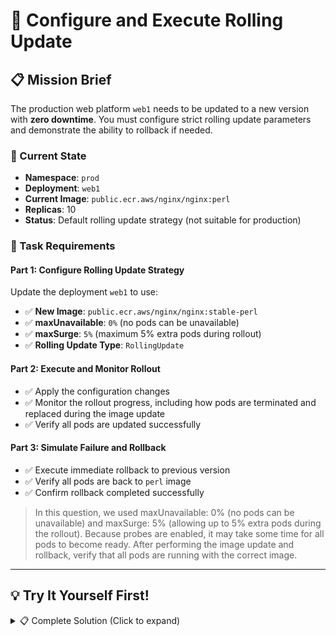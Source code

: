 # 🔄 Configure and Execute Rolling Update

## 📋 Mission Brief

The production web platform `web1` needs to be updated to a new version with **zero downtime**. You must configure strict rolling update parameters and demonstrate the ability to rollback if needed.

### 🎯 Current State
- **Namespace**: `prod`
- **Deployment**: `web1`
- **Current Image**: `public.ecr.aws/nginx/nginx:perl`
- **Replicas**: 10
- **Status**: Default rolling update strategy (not suitable for production)

### 📝 Task Requirements

#### Part 1: Configure Rolling Update Strategy
Update the deployment `web1` to use:
- ✅ **New Image**: `public.ecr.aws/nginx/nginx:stable-perl`
- ✅ **maxUnavailable**: `0%` (no pods can be unavailable)
- ✅ **maxSurge**: `5%` (maximum 5% extra pods during rollout)
- ✅ **Rolling Update Type**: `RollingUpdate`

#### Part 2: Execute and Monitor Rollout
- ✅ Apply the configuration changes
- ✅ Monitor the rollout progress, including how pods are terminated and replaced during the image update
- ✅ Verify all pods are updated successfully

#### Part 3: Simulate Failure and Rollback
- ✅ Execute immediate rollback to previous version
- ✅ Verify all pods are back to `perl` image
- ✅ Confirm rollback completed successfully


> In this question, we used maxUnavailable: 0% (no pods can be unavailable) and maxSurge: 5% (allowing up to 5% extra pods during the rollout). Because probes are enabled, it may take some time for all pods to become ready. After performing the image update and rollback, verify that all pods are running with the correct image.


---

## 💡 Try It Yourself First!

<details><summary>📋 Complete Solution (Click to expand)</summary>

### Step 1: Configure Rolling Update Strategy

You can use `kubectl patch` or edit the deployment directly:

**Option A: Using kubectl patch (Recommended for exam speed)**

```bash
# Update the rolling update strategy
kubectl -n prod patch deployment web1 -p '{
  "spec": {
    "strategy": {
      "type": "RollingUpdate",
      "rollingUpdate": {
        "maxUnavailable": "0%",
        "maxSurge": "5%"
      }
    }
  }
}'
```

**Option B: Using kubectl edit**

```bash
kubectl -n prod edit deployment web1
```

Then modify the `strategy` section:

```yaml
spec:
  strategy:
    type: RollingUpdate
    rollingUpdate:
      maxUnavailable: 0%
      maxSurge: 5%
```

**Option C: Apply complete YAML**

```bash
cat <<EOF | kubectl apply -f -
apiVersion: apps/v1
kind: Deployment
metadata:
  name: web1
  namespace: prod
  labels:
    app: web-frontend
    tier: frontend
    environment: production
spec:
  replicas: 10
  strategy:
    type: RollingUpdate
    rollingUpdate:
      maxUnavailable: 0%
      maxSurge: 5%
  selector:
    matchLabels:
      app: web-frontend
  template:
    metadata:
      labels:
        app: web-frontend
        tier: frontend
        version: perl
    spec:
      containers:
      - name: nginx
        image: public.ecr.aws/nginx/nginx:perl
        ports:
        - containerPort: 80
        readinessProbe:
          httpGet:
            path: /
            port: 80
          initialDelaySeconds: 5
          periodSeconds: 3
        livenessProbe:
          httpGet:
            path: /
            port: 80
          initialDelaySeconds: 10
          periodSeconds: 5
EOF
```

### Step 2: Update the Image to New Version

```bash
# Update the container image
kubectl -n prod set image deployment/web1 nginx=public.ecr.aws/nginx/nginx:stable-perl
```

**Alternative: Record the change for rollout history**

```bash
kubectl -n prod set image deployment/web1 nginx=public.ecr.aws/nginx/nginx:stable-perl --record
```

### Step 3: Monitor the Rollout

```bash
# Watch the rollout status in real-time
kubectl -n prod rollout status deployment/web1

# In another terminal, watch pods updating
kubectl -n prod get pods -l app=web-frontend -w

# Check rollout history
kubectl -n prod rollout history deployment/web1

# View detailed rollout status
kubectl -n prod describe deployment web1
```

### Step 4: Verify the Update

```bash
# Check current image version
kubectl -n prod get deployment web1 -o jsonpath='{.spec.template.spec.containers[0].image}'
echo ""

# Verify all pods are running the new image
kubectl -n prod get pods -l app=web-frontend -o jsonpath='{range .items[*]}{.metadata.name}{"\t"}{.spec.containers[0].image}{"\n"}{end}'

# Check deployment status
kubectl -n prod get deployment web1
```


### Step 5: Execute Rollback

```bash
# Rollback to previous version
kubectl -n prod rollout undo deployment/web1

# Monitor the rollback progress
kubectl -n prod rollout status deployment/web1

# Alternative: Rollback to specific revision
# kubectl -n prod rollout undo deployment/web1 --to-revision=1
```

### Step 6: Verify Rollback Success

```bash
# Check current image after rollback
kubectl -n prod get deployment web1 -o jsonpath='{.spec.template.spec.containers[0].image}'
echo ""

# Verify all pods are back to old image
kubectl -n prod get pods -l app=web-frontend -o jsonpath='{range .items[*]}{.metadata.name}{"\t"}{.spec.containers[0].image}{"\n"}{end}'

# Check rollout history
kubectl -n prod rollout history deployment/web1

# Verify all replicas are ready
kubectl -n prod get deployment web1
```

---

### 📊 Understanding the Configuration

**maxUnavailable: 0%**
- Ensures no pods are taken down during update
- New pods must be ready before old ones are terminated
- Guarantees zero downtime for users

**maxSurge: 5%**
- Allows maximum 5% extra pods during rollout
- For 10 replicas: 0.5 rounds up to 1 extra pod
- Controls resource usage during update

**Rollout Process with these settings:**
1. Creates 1 new pod (5% surge)
2. Waits for new pod to be ready
3. Terminates 1 old pod
4. Repeats until all pods updated

---

### ✅ Success Criteria

After completion, you should have:

1. ✅ **Deployment configured** with maxUnavailable=0%, maxSurge=5%
2. ✅ **Image updated** to `stable-perl` version
3. ✅ **Rollout completed** successfully with zero downtime
4. ✅ **Rollback executed** back to `perl` version
5. ✅ **All 10 replicas** running and ready
6. ✅ **Rollout history** showing both update and rollback revisions



---


</details>



